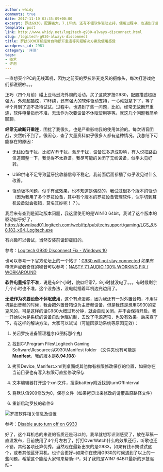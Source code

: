 ```yaml
---
author: whidy
comments: true
date: 2017-11-10 03:35:09+00:00
excerpt: 罗技G930，配置强大，7.1环绕，还有不错软件驱动支持，使用过程中，也遇到了些一问题，比如，经常无故断开重连，软件电量指示不准，无法作为次要设备不休眠使用等等。
template: post
link: http://www.whidy.net/logitech-g930-always-disconnect.html
slug: /logitech-g930-always-disconnect
title: 罗技G930耳机经常自动断开重连等问题解决方案及使用感受
wordpress_id: 2981
category: '评测'
tags:
- 技术
- 评测
---
```


一直想买个PC的无线耳机，因为之前买的罗技带麦克风的摄像头，每次打游戏他们都说很吵。。。

正巧（四个月前）碰上亚马逊海外购的活动，买了这款罗技G930，配置描述超级强大，外观超酷炫，7.1环绕，还有强大的软件驱动支持，一心动就拿下了，等了半个月到了迫不及待试试，过程中，也遇到了些一问题，比如，经常无故断开重连，软件电量指示不准，无法作为次要设备不休眠使用等等。就这几个问题我简单聊聊。

**经常无故断开重连**，困扰了我很久，也是严重影响我的使用体验的。每次语音团战，突然听不到了。很闹心，查了大量资料似乎很多人都有这种情况。我总结下可能存在的原因：



 	
  * 无线设备干扰，比如WiFi干扰，蓝牙干扰，设备过多造成影响，有人说把路由信道调整一下，我觉得不太靠谱。我尽可能的关闭了无线设备，似乎未见好转。

 	
  * USB供电不足导致蓝牙接收器信号不稳定，我前面后面都插了似乎没见过什么改善。

 	
  * 驱动版本问题，似乎有点效果，也不知道是偶然的，我试过很多个版本的驱动（因为我用了多个罗技设备，其中有个版本的罗技设备管理软件，似乎切到耳机设备就会报错，莫名其妙呢！？）。


我后来有查到是驱动版本问题，我这里使用的是WIN10 64bit，我试了这个版本的驱动似乎好了，https://download01.logitech.com/web/ftp/pub/techsupport/gaming/LGS_8.58.183_x64_Logitech.exe

有兴趣可以尝试，当然安装前请卸载旧的。

参考：[Logitech G930 Disconnect Fix - Windows 10](https://www.youtube.com/watch?v=nA-kvcvZ40M)

<!-- more -->
也可以参考一下官方论坛上的一个帖子：[G930 will not stay connected](https://community.logitech.com/s/question/0D53100006iBRfiCAG/g930)
如果有电流声或者奇怪的噪音可以参考：[NASTY 7.1 AUDIO 100% WORKING FIX / WORKAROUND](http://steamcommunity.com/app/91310/discussions/0/828925216535994327/)

**软件电量指示不准**，说是有9个小时，貌似经常7，8小时就没电了。。。有时候剩余几个小时也不准，这个没办法，没电就插着耳机边充边用了。

**无法作为次要设备不休眠使用**，这个有点蛋疼，因为我还有一对外置音箱，不用耳机输出音频的时候，我会把外置音箱设为主音频设备，但是我还是想用G930的麦克风的，可是这样的话G930大概过15分钟，就会自动关闭，并不会保持开启，我一开始以为是系统的设备自动休眠机制，去改了电源选项，也没有效果。后来查了下，有这样的解决方法，大家可以试试（可能因驱动系统等原因无效）：



 	
  1. 关闭罗技设备管理程序(G图标那个鬼)

 	
  2. 找到C:\Program Files\Logitech Gaming Software\Resources\G930\Manifest folder
（文件夹也有可能是**Manifest**，我的版本是**8.94.108**）

 	
  3. 拷贝Device_Manifest.xml到桌面或其他你有权限修改保存的位置，如果你在当前目录也有写入权限可直接修改保存

 	
  4. 文本编辑器打开这个xml文件，搜索battery附近找到turnOffInterval

 	
  5. 将默认值900修改为0，保存文件（如果拷贝出来修改的请覆盖原路径文件）

 	
  6. 重新启动罗技的软件G


![罗技软件相关信息及设置](http://www.whidy.net/wp-content/uploads/2017/11/Logitech-400x232.jpg)

参考：[Disable auto turn off on G930](https://community.logitech.com/s/question/0D53100006jfuiSCAQ/disable-auto-turn-off-on-g930)

好了，这个耳机总的来说的音质还是可以的。我早就想写评测感受了，放在草稿一直没发布，目前使用了4个月左右了，打打OverWatch什么的效果还行，听歌也还不错，其他各项还算优秀，当然现在最新出来的是G933，如果有钱不妨试试这个，或者其他蓝牙耳机。也许会更好~如果你在使用G930的时候遇到了以上的一些问题，希望这个能给大家带来帮助:-P，对了我的是WIN7 64BIT最新的罗技驱动~
